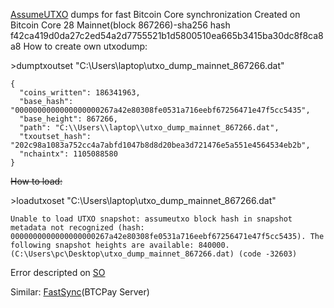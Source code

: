 [AssumeUTXO](https://github.com/bitcoin/bitcoin/blob/master/doc/assumeutxo.md) dumps for fast Bitcoin Core synchronization
Created on Bitcoin Core 28
Mainnet(block 867266)-sha256 hash f42ca419d0da27c2ed54a2d7755521b1d5800510ea665b3415ba30dc8f8ca8a8
How to create own utxodump:

\>dumptxoutset "C:\Users\laptop\utxo_dump_mainnet_867266.dat"
```
{
  "coins_written": 186341963,
  "base_hash": "0000000000000000000267a42e80308fe0531a716eebf67256471e47f5cc5435",
  "base_height": 867266,
  "path": "C:\\Users\\laptop\\utxo_dump_mainnet_867266.dat",
  "txoutset_hash": "202c98a1083a752cc4a7abfd1047b8d8d20bea3d721476e5a551e4564534eb2b",
  "nchaintx": 1105088580
}
```
~~How to load:~~

\>loadutxoset "C:\Users\laptop\utxo_dump_mainnet_867266.dat"
```
Unable to load UTXO snapshot: assumeutxo block hash in snapshot metadata not recognized (hash: 0000000000000000000267a42e80308fe0531a716eebf67256471e47f5cc5435). The following snapshot heights are available: 840000. (C:\Users\pc\Desktop\utxo_dump_mainnet_867266.dat) (code -32603)
```
Error descripted on [SO](https://bitcoin.stackexchange.com/questions/121006/anyone-tried-assumeutxo-yet)

Similar: [FastSync](https://github.com/btcpayserver/btcpayserver-docker/tree/master/contrib/FastSync)(BTCPay Server)
